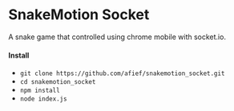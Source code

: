 SnakeMotion Socket
==================

A snake game that controlled using chrome mobile with socket.io.

#### Install
- `git clone https://github.com/afief/snakemotion_socket.git`
- `cd snakemotion_socket`
- `npm install`
- `node index.js`